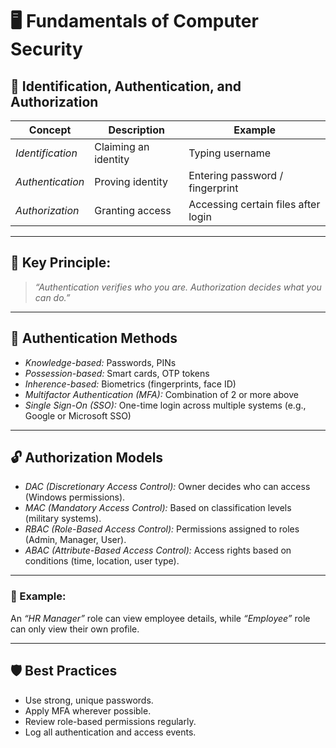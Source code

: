 # 🖥 Fundamentals of Computer Security

## 🔐 Identification, Authentication, and Authorization

| Concept | Description | Example |
|----------|--------------|----------|
| *Identification* | Claiming an identity | Typing username |
| *Authentication* | Proving identity | Entering password / fingerprint |
| *Authorization* | Granting access | Accessing certain files after login |

---

## 🧩 Key Principle:
> *“Authentication verifies who you are. Authorization decides what you can do.”*

---

## 🔑 Authentication Methods
- *Knowledge-based:* Passwords, PINs  
- *Possession-based:* Smart cards, OTP tokens  
- *Inherence-based:* Biometrics (fingerprints, face ID)  
- *Multifactor Authentication (MFA):* Combination of 2 or more above  
- *Single Sign-On (SSO):* One-time login across multiple systems (e.g., Google or Microsoft SSO)

---

## 🔓 Authorization Models
- *DAC (Discretionary Access Control):* Owner decides who can access (Windows permissions).  
- *MAC (Mandatory Access Control):* Based on classification levels (military systems).  
- *RBAC (Role-Based Access Control):* Permissions assigned to roles (Admin, Manager, User).  
- *ABAC (Attribute-Based Access Control):* Access rights based on conditions (time, location, user type).

---

### 🧠 Example:
An *“HR Manager”* role can view employee details, while *“Employee”* role can only view their own profile.

---

## 🛡 Best Practices
- Use strong, unique passwords.  
- Apply MFA wherever possible.  
- Review role-based permissions regularly.  
- Log all authentication and access events.








